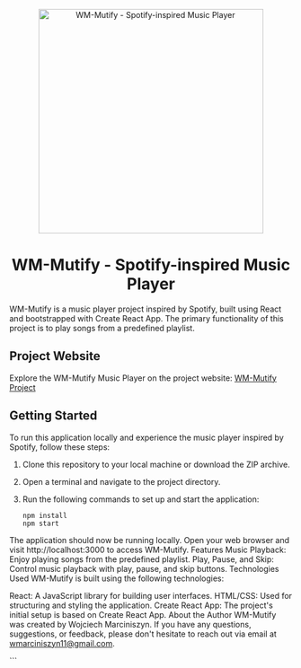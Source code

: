 <p align="center">
  <img
    width="400"
    src="https://raw.githubusercontent.com/your-username/your-repo/master/path/to/your/image.png"
    alt="WM-Mutify - Spotify-inspired Music Player"
  />
</p>

<p align="center">
  <!-- Add your badges here -->
</p>

<h1 align="center">WM-Mutify - Spotify-inspired Music Player</h1>

WM-Mutify is a music player project inspired by Spotify, built using React and bootstrapped with Create React App. The primary functionality of this project is to play songs from a predefined playlist.

## Project Website

Explore the WM-Mutify Music Player on the project website: [WM-Mutify Project](#your-project-website-link)

## Getting Started

To run this application locally and experience the music player inspired by Spotify, follow these steps:

1. Clone this repository to your local machine or download the ZIP archive.
2. Open a terminal and navigate to the project directory.
3. Run the following commands to set up and start the application:

   ```shell
   npm install
   npm start
The application should now be running locally. Open your web browser and visit http://localhost:3000 to access WM-Mutify.
Features
Music Playback: Enjoy playing songs from the predefined playlist.
Play, Pause, and Skip: Control music playback with play, pause, and skip buttons.
Technologies Used
WM-Mutify is built using the following technologies:

React: A JavaScript library for building user interfaces.
HTML/CSS: Used for structuring and styling the application.
Create React App: The project's initial setup is based on Create React App.
About the Author
WM-Mutify was created by Wojciech Marciniszyn. If you have any questions, suggestions, or feedback, please don't hesitate to reach out via email at wmarciniszyn11@gmail.com.

<p align="center">
  <!-- Add your social/contact links here -->
</p>
```
